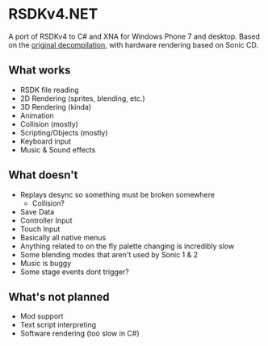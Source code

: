 # RSDKv4.NET
 A port of RSDKv4 to C# and XNA for Windows Phone 7 and desktop. Based on the [original decompilation](https://github.com/Rubberduckycooly/Sonic-1-2-2013-Decompilation), with hardware rendering based on Sonic CD.

## What works
- RSDK file reading
- 2D Rendering (sprites, blending, etc.)
- 3D Rendering (kinda)
- Animation
- Collision (mostly)
- Scripting/Objects (mostly)
- Keyboard input
- Music & Sound effects

## What doesn't
- Replays desync so something must be broken somewhere
    - Collision?
- Save Data
- Controller Input
- Touch Input
- Basically all native menus
- Anything related to on the fly palette changing is incredibly slow
- Some blending modes that aren't used by Sonic 1 & 2
- Music is buggy
- Some stage events dont trigger?

## What's not planned
- Mod support
- Text script interpreting
- Software rendering (too slow in C#)